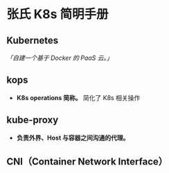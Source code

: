 # 张氏 K8s 简明手册

## Kubernetes

_「自建一个基于 Docker 的 PaaS 云。」_

## kops

* __K8s operations 简称。__ 简化了 K8s 相关操作

## kube-proxy

* __负责外界、Host 与容器之间沟通的代理。__

## CNI（Container Network Interface）
